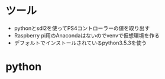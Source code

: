 # ツール
- pythonとsdl2を使ってPS4コントローラーの値を取り出す
- Raspberry pi用のAnacondaはないのでvenvで仮想環境を作る
- デフォルトでインストールされているpython3.5.3を使う

# python
